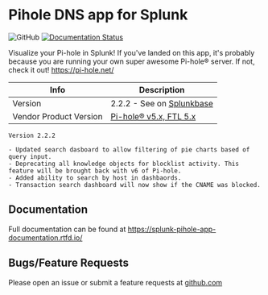 # Pihole DNS app for Splunk

![GitHub](https://img.shields.io/github/license/zachchristensen28/pihole_dns_app)
[![Documentation Status](https://readthedocs.org/projects/splunk-pihole-app-documentation/badge/?version=latest)](https://splunk-pihole-app-documentation.readthedocs.io/en/latest/?badge=latest)

Visualize your Pi-hole in Splunk! If you've landed on this app, it's probably because you are running your own super awesome Pi-hole® server. If not, check it out! https://pi-hole.net/

Info | Description
------|----------
Version | 2.2.2 - See on [Splunkbase](https://splunkbase.splunk.com/app/4506/)
Vendor Product Version | [Pi-hole® v5.x, FTL 5.x](https://pi-hole.net/)

```TEXT
Version 2.2.2

- Updated search dasboard to allow filtering of pie charts based of query input.
- Deprecating all knowledge objects for blocklist activity. This feature will be brought back with v6 of Pi-hole.
- Added ability to search by host in dashbaords.
- Transaction search dashboard will now show if the CNAME was blocked.
```

## Documentation

Full documentation can be found at https://splunk-pihole-app-documentation.rtfd.io/

## Bugs/Feature Requests

Please open an issue or submit a feature requests at [github.com](https://github.com/ZachChristensen28/pihole_dns_app/issues)
